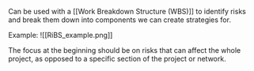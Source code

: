 Can be used with a [[Work Breakdown Structure (WBS)]] to identify risks and break them down into components we can create strategies for.

Example:
![[RiBS_example.png]]

The focus at the beginning should be on risks that can affect the whole project, as opposed to a specific section of the project or network.

